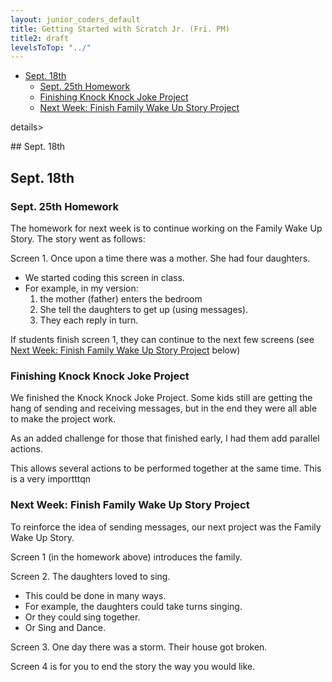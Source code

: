 ```yaml
---
layout: junior_coders_default
title: Getting Started with Scratch Jr. (Fri. PM)
title2: draft
levelsToTop: "../"
---
```


* [Sept. 18th](#sept-18th)
  * [Sept. 25th Homework](#sept-25th-homework)
  * [Finishing Knock Knock Joke Project](#finishing-knock-knock-joke-project)
  * [Next Week: Finish Family Wake Up Story Project](#next-week-finish-family-wake-up-story-project)

details>
<summary>## Sept. 18th
</summary>

## Sept. 18th


### Sept. 25th Homework

The homework for next week is to continue working on the Family Wake Up Story. The story went as follows:

Screen 1. Once upon a time there was a mother. She had four daughters.

* We started coding this screen in class. 
* For example, in my version:
  1. the mother (father) enters the bedroom 
  2. She tell the daughters to get up (using messages). 
  3. They each reply in turn.


If students finish screen 1, they can continue to the next few screens (see [Next Week: Finish Family Wake Up Story Project](#next-week-finish-family-wake-up-story-project) below)

### Finishing Knock Knock Joke Project

We finished the Knock Knock Joke Project. Some kids still are getting the hang of sending and receiving messages, but in the end they were all able to make the project work. 

As an added challenge for those that finished early, I had them add parallel actions. 

This allows several actions to be performed together at the same time. This is a very importttqn

### Next Week: Finish Family Wake Up Story Project

To reinforce the idea of sending messages, our next project was the Family Wake Up Story.

Screen 1 (in the homework above) introduces the family.

Screen 2. The daughters loved to sing.

* This could be done in many ways.
* For example, the daughters could take turns singing.
* Or they could sing together. 
* Or Sing and Dance.

Screen 3. One day there was a storm. Their house got broken.

Screen 4 is for you to end the story the way you would like.



</details>
